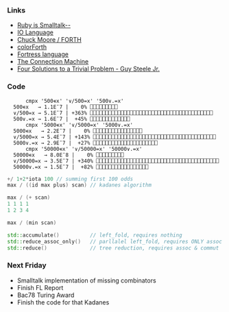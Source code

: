 ### Links

* [Ruby is Smalltalk--](https://wiki.c2.com/?RubyIsSmalltalkMinusMinus)
* [IO Language](https://iolanguage.org/)
* [Chuck Moore / FORTH](https://en.wikipedia.org/wiki/Charles_H._Moore)
* [colorForth](https://colorforth.github.io/)
* [Fortress language](https://en.wikipedia.org/wiki/Fortress_(programming_language))
* [The Connection Machine](https://en.wikipedia.org/wiki/Connection_Machine)
* [Four Solutions to a Trivial Problem - Guy Steele Jr.](https://www.youtube.com/watch?v=ftcIcn8AmSY)

### Code

```apl
      cmpx '500∊x' '∨/500=x' '500∨.=x' 
  500∊x   → 1.1E¯7 |    0% ⎕⎕⎕⎕⎕⎕⎕⎕⎕                               
  ∨/500=x → 5.1E¯7 | +363% ⎕⎕⎕⎕⎕⎕⎕⎕⎕⎕⎕⎕⎕⎕⎕⎕⎕⎕⎕⎕⎕⎕⎕⎕⎕⎕⎕⎕⎕⎕⎕⎕⎕⎕⎕⎕⎕⎕⎕⎕
  500∨.=x → 1.6E¯7 |  +45% ⎕⎕⎕⎕⎕⎕⎕⎕⎕⎕⎕⎕⎕                           
      cmpx '5000∊x' '∨/5000=x' '5000∨.=x' 
  5000∊x   → 2.2E¯7 |    0% ⎕⎕⎕⎕⎕⎕⎕⎕⎕⎕⎕⎕⎕⎕⎕⎕                        
  ∨/5000=x → 5.4E¯7 | +143% ⎕⎕⎕⎕⎕⎕⎕⎕⎕⎕⎕⎕⎕⎕⎕⎕⎕⎕⎕⎕⎕⎕⎕⎕⎕⎕⎕⎕⎕⎕⎕⎕⎕⎕⎕⎕⎕⎕⎕⎕
  5000∨.=x → 2.9E¯7 |  +27% ⎕⎕⎕⎕⎕⎕⎕⎕⎕⎕⎕⎕⎕⎕⎕⎕⎕⎕⎕⎕⎕                   
      cmpx '50000∊x' '∨/50000=x' '50000∨.=x' 
  50000∊x   → 8.0E¯8 |    0% ⎕⎕⎕⎕⎕⎕⎕⎕⎕                               
  ∨/50000=x → 3.5E¯7 | +340% ⎕⎕⎕⎕⎕⎕⎕⎕⎕⎕⎕⎕⎕⎕⎕⎕⎕⎕⎕⎕⎕⎕⎕⎕⎕⎕⎕⎕⎕⎕⎕⎕⎕⎕⎕⎕⎕⎕⎕⎕
  50000∨.=x → 1.5E¯7 |  +82% ⎕⎕⎕⎕⎕⎕⎕⎕⎕⎕⎕⎕⎕⎕⎕⎕⎕ 
```
```cpp
+/ 1+2*iota 100 // summing first 100 odds
max / ((id max plus) scan) // kadanes algorithm

max / (+ scan)
1 1 1 1 
1 2 3 4

max / (min scan)

std::accumulate()          // left_fold, requires nothing
std::reduce_assoc_only()   // parllalel left_fold, requires ONLY assoc
std::reduce()              // tree reduction, requires assoc & commut
```

### Next Friday

* Smalltalk implementation of missing combinators
* Finish FL Report
* Bac78 Turing Award 
* Finish the code for that Kadanes
